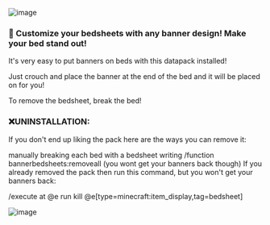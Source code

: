 ![image](https://github.com/EntityBossBlood/Banners-BedSheet/assets/148834782/ef517511-99f5-43be-95e0-4ff80aa3d6cb)

### 🎨 Customize your bedsheets with any banner design! Make your bed stand out!
It's very easy to put banners on beds with this datapack installed!

Just crouch and place the banner at the end of the bed and it will be placed on for you!

To remove the bedsheet, break the bed!

### ❌UNINSTALLATION:
If you don't end up liking the pack here are the ways you can remove it:

manually breaking each bed with a bedsheet
writing /function bannerbedsheets:removeall (you wont get your banners back though)
If you already removed the pack then run this command, but you won't get your banners back:

/execute at @e run kill @e[​type=minecraft:item_display,tag=bedsheet]

![image](https://github.com/EntityBossBlood/Banners-BedSheet/assets/148834782/5c7eff2d-63d2-4fdb-b0e0-207f1dabbcb1)
